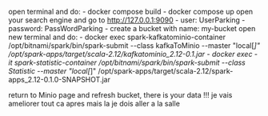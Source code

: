 open terminal and do:
    - docker compose build
    - docker compose up
open your search engine and go to http://127.0.0.1:9090
    - user: UserParking
    - password: PassWordParking
    - create a bucket with name: my-bucket
open new terminal and do:
    - docker exec spark-kafkatominio-container /opt/bitnami/spark/bin/spark-submit --class kafkaToMinio --master "local[*]" /opt/spark-apps/target/scala-2.12/kafkatominio_2.12-0.1.jar
    - docker exec -it spark-statistic-container /opt/bitnami/spark/bin/spark-submit --class Statistic --master "local[*]" /opt/spark-apps/target/scala-2.12/spark-apps_2.12-0.1.0-SNAPSHOT.jar


return to Minio page and refresh bucket, there is your data !!!
je vais ameliorer tout ca apres mais la je dois aller a la salle

